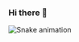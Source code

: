 ### Hi there 👋

 

![Snake animation](https://github.com/lucascabralsilvero/lucascabralsilvero/blob/output/github-contribution-grid-snake.svg)


<!--
**lucascabralsilvero/lucascabralsilvero** is a ✨ _special_ ✨ repository because its `README.md` (this file) appears on your GitHub profile.

Here are some ideas to get you started:

- 🔭 I’m currently working on ...
- 🌱 I’m currently learning ...
- 👯 I’m looking to collaborate on ...
- 🤔 I’m looking for help with ...
- 💬 Ask me about ...
- 📫 How to reach me: ...
- 😄 Pronouns: ...
- ⚡ Fun fact: ...
-->
